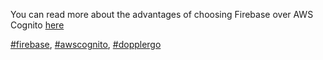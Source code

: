 You can read more about the advantages of choosing Firebase over AWS Cognito [here](/project_learnings/dopplergo)

[#firebase], [#awscognito], [#dopplergo]

[#firebase]: https://firebase.google.com/
[#awscognito]: https://aws.amazon.com/cognito/
[#dopplergo]: https://github.com/SymbioSweden/dopplergo-node
